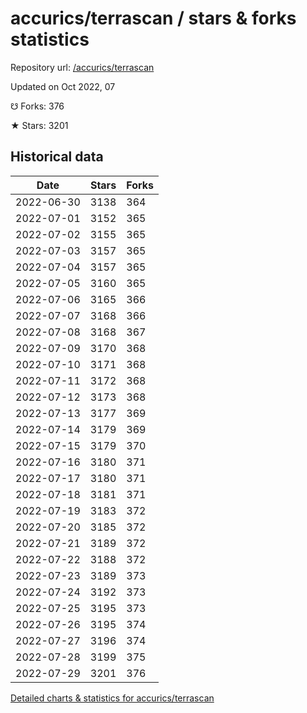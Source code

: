 # accurics/terrascan / stars & forks statistics

Repository url: [/accurics/terrascan](https://github.com/accurics/terrascan)

Updated on Oct 2022, 07

☋ Forks: 376

★ Stars: 3201

## Historical data
| Date | Stars | Forks |
|------|-------|-------|
| 2022-06-30 | 3138 | 364 | 
| 2022-07-01 | 3152 | 365 | 
| 2022-07-02 | 3155 | 365 | 
| 2022-07-03 | 3157 | 365 | 
| 2022-07-04 | 3157 | 365 | 
| 2022-07-05 | 3160 | 365 | 
| 2022-07-06 | 3165 | 366 | 
| 2022-07-07 | 3168 | 366 | 
| 2022-07-08 | 3168 | 367 | 
| 2022-07-09 | 3170 | 368 | 
| 2022-07-10 | 3171 | 368 | 
| 2022-07-11 | 3172 | 368 | 
| 2022-07-12 | 3173 | 368 | 
| 2022-07-13 | 3177 | 369 | 
| 2022-07-14 | 3179 | 369 | 
| 2022-07-15 | 3179 | 370 | 
| 2022-07-16 | 3180 | 371 | 
| 2022-07-17 | 3180 | 371 | 
| 2022-07-18 | 3181 | 371 | 
| 2022-07-19 | 3183 | 372 | 
| 2022-07-20 | 3185 | 372 | 
| 2022-07-21 | 3189 | 372 | 
| 2022-07-22 | 3188 | 372 | 
| 2022-07-23 | 3189 | 373 | 
| 2022-07-24 | 3192 | 373 | 
| 2022-07-25 | 3195 | 373 | 
| 2022-07-26 | 3195 | 374 | 
| 2022-07-27 | 3196 | 374 | 
| 2022-07-28 | 3199 | 375 | 
| 2022-07-29 | 3201 | 376 | 


[Detailed charts & statistics for accurics/terrascan](https://reviewgithub.com/rep/accurics/terrascan)

